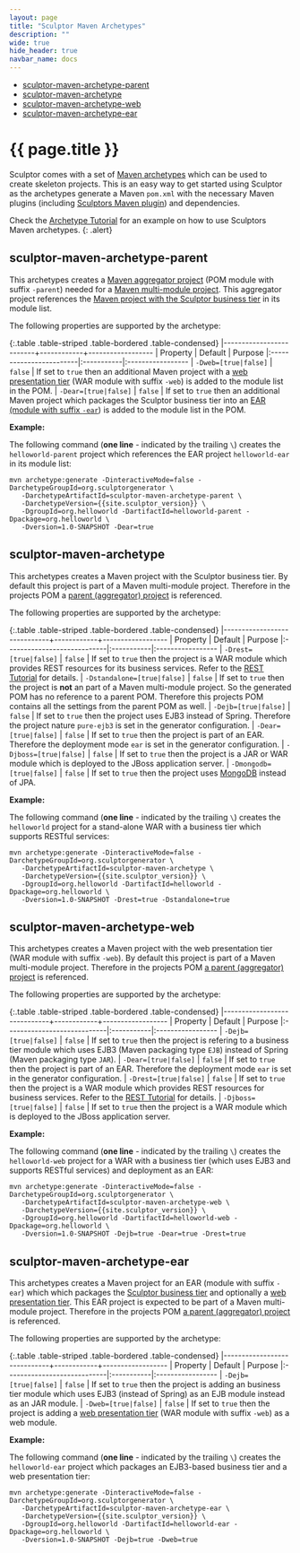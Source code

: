 ```yaml
---
layout: page
title: "Sculptor Maven Archetypes"
description: ""
wide: true
hide_header: true
navbar_name: docs
---
```

<div class="row">
  <div class="sidebar span3">
    <ul id="sidenav" class="nav nav-list affix">
      <li class="active"><a href="#sculptor-maven-archetype-parent">sculptor-maven-archetype-parent</a></li>
      <li><a href="#sculptor-maven-archetype">sculptor-maven-archetype</a></li>
      <li><a href="#sculptor-maven-archetype-web">sculptor-maven-archetype-web</a></li>
      <li><a href="#sculptor-maven-archetype-ear">sculptor-maven-archetype-ear</a></li>
    </ul>
  </div>
  <div class="span9">
    <div class="page-header">
      <h1>{{ page.title }}</h1>
    </div>
    <div markdown="1">

Sculptor comes with a set of [Maven archetypes][1] which can be used to create skeleton projects. This is an easy way to get started using Sculptor as the archetypes generate a Maven `pom.xml` with the necessary Maven plugins (including [Sculptors Maven plugin][2]) and dependencies.

Check the [Archetype Tutorial][3] for an example on how to use Sculptors Maven archetypes.
{: .alert}


## sculptor-maven-archetype-parent

This archetypes creates a [Maven aggregator project][4] (POM module with suffix `-parent`) needed for a [Maven multi-module project][5]. This aggregator project references the [Maven project with the Sculptor business tier](#sculptor-maven-archetype) in its module list.

The following properties are supported by the archetype:

{:.table .table-striped .table-bordered .table-condensed}
|-------------------------+------------+------------------
| Property                | Default    | Purpose
|:------------------------|:-----------|:-----------------
| `-Dweb=[true|false]`    | `false`    | If set to `true` then an additional Maven project with a [web presentation tier](#sculptor-maven-archetype-web) (WAR module with suffix `-web`) is added to the module list in the POM.
| `-Dear=[true|false]`    | `false`    | If set to `true` then an additional Maven project which packages the Sculptor business tier into an [EAR (module with suffix `-ear`](#sculptor-maven-archetype-ear)) is added to the module list in the POM.

**Example:**

The following command (**one line** - indicated by the trailing `\`) creates the `helloworld-parent` project which references the EAR project `helloworld-ear` in its module list:

~~~
mvn archetype:generate -DinteractiveMode=false -DarchetypeGroupId=org.sculptorgenerator \
   -DarchetypeArtifactId=sculptor-maven-archetype-parent \
   -DarchetypeVersion={{site.sculptor_version}} \
   -DgroupId=org.helloworld -DartifactId=helloworld-parent -Dpackage=org.helloworld \
   -Dversion=1.0-SNAPSHOT -Dear=true
~~~


## sculptor-maven-archetype

This archetypes creates a Maven project with the Sculptor business tier. By default this project is part of a Maven multi-module project. Therefore in the projects POM a [parent (aggregator) project](#sculptor-maven-archetype-parent) is referenced.

The following properties are supported by the archetype:

{:.table .table-striped .table-bordered .table-condensed}
|-----------------------------+------------+------------------
| Property                    | Default    | Purpose
|:----------------------------|:-----------|:-----------------
| `-Drest=[true|false]`       | `false`    | If set to `true` then the project is a WAR module which provides REST resources for its business services. Refer to the [REST Tutorial][6] for details.
| `-Dstandalone=[true|false]` | `false`    | If set to `true` then the project is **not** an part of a Maven multi-module project. So the generated POM has no reference to a parent POM. Therefore this projects POM contains all the settings from the parent POM as well.
| `-Dejb=[true|false]`        | `false`    | If set to `true` then the project uses EJB3 instead of Spring. Therefore the project nature `pure-ejb3` is set in the generator configuration.
| `-Dear=[true|false]`        | `false`    | If set to `true` then the project is part of an EAR. Therefore the deployment mode `ear` is set in the generator configuration.
| `-Djboss=[true|false]`      | `false`    | If set to `true` then the project is a JAR or WAR module which is deployed to the JBoss application server.
| `-Dmongodb=[true|false]`    | `false`    | If set to `true` then the project uses [MongoDB][7] instead of JPA.

**Example:**

The following command (**one line** - indicated by the trailing `\`) creates the `helloworld` project for a stand-alone WAR with a business tier which supports RESTful services:

~~~
mvn archetype:generate -DinteractiveMode=false -DarchetypeGroupId=org.sculptorgenerator \
   -DarchetypeArtifactId=sculptor-maven-archetype \
   -DarchetypeVersion={{site.sculptor_version}} \
   -DgroupId=org.helloworld -DartifactId=helloworld -Dpackage=org.helloworld \
   -Dversion=1.0-SNAPSHOT -Drest=true -Dstandalone=true
~~~


## sculptor-maven-archetype-web

This archetypes creates a Maven project with the web presentation tier (WAR module with suffix `-web`). By default this project is part of a Maven multi-module project. Therefore in the projects POM [a parent (aggregator) project](#sculptor-maven-archetype-parent) is referenced.

The following properties are supported by the archetype:

{:.table .table-striped .table-bordered .table-condensed}
|-----------------------------+------------+------------------
| Property                    | Default    | Purpose
|:----------------------------|:-----------|:-----------------
| `-Dejb=[true|false]`        | `false`    | If set to `true` then the project is refering to a business tier module which uses EJB3 (Maven packaging type `EJB`) instead of Spring (Maven packaging type `JAR`).
| `-Dear=[true|false]`        | `false`    | If set to `true` then the project is part of an EAR. Therefore the deployment mode `ear` is set in the generator configuration.
| `-Drest=[true|false]`       | `false`    | If set to `true` then the project is a WAR module which provides REST resources for business services. Refer to the [REST Tutorial][6] for details.
| `-Djboss=[true|false]`      | `false`    | If set to `true` then the project is a WAR module which is deployed to the JBoss application server.

**Example:**

The following command (**one line** - indicated by the trailing `\`) creates the `helloworld-web` project for a WAR with a business tier (which uses EJB3 and supports RESTful services) and deployment as an EAR:

~~~
mvn archetype:generate -DinteractiveMode=false -DarchetypeGroupId=org.sculptorgenerator \
   -DarchetypeArtifactId=sculptor-maven-archetype-web \
   -DarchetypeVersion={{site.sculptor_version}} \
   -DgroupId=org.helloworld -DartifactId=helloworld-web -Dpackage=org.helloworld \
   -Dversion=1.0-SNAPSHOT -Dejb=true -Dear=true -Drest=true
~~~


## sculptor-maven-archetype-ear

This archetypes creates a Maven project for an EAR (module with suffix `-ear`) which which packages the [Sculptor business tier](#sculptor-maven-archetype) and optionally a [web presentation tier](#sculptor-maven-archetype-web). This EAR project is expected to be part of a Maven multi-module project. Therefore in the projects POM [a parent (aggregator) project](#sculptor-maven-archetype-parent) is referenced.

The following properties are supported by the archetype:

{:.table .table-striped .table-bordered .table-condensed}
|-----------------------------+------------+------------------
| Property                    | Default    | Purpose
|:----------------------------|:-----------|:-----------------
| `-Dejb=[true|false]`        | `false`    | If set to `true` then the project is adding an business tier module which uses EJB3 (instead of Spring) as an EJB module instead as an JAR module.
| `-Dweb=[true|false]`        | `false`    | If set to `true` then the project is adding a [web presentation tier](#sculptor-maven-archetype-web) (WAR module with suffix `-web`) as a web module.

**Example:**

The following command (**one line** - indicated by the trailing `\`) creates the `helloworld-ear` project which packages an EJB3-based business tier and a web presentation tier:

~~~
mvn archetype:generate -DinteractiveMode=false -DarchetypeGroupId=org.sculptorgenerator \
   -DarchetypeArtifactId=sculptor-maven-archetype-ear \
   -DarchetypeVersion={{site.sculptor_version}} \
   -DgroupId=org.helloworld -DartifactId=helloworld-ear -Dpackage=org.helloworld \
   -Dversion=1.0-SNAPSHOT -Dejb=true -Dweb=true
~~~


   [1]: http://maven.apache.org/guides/introduction/introduction-to-archetypes.html
   [2]: maven-plugin
   [3]: archetype-tutorial
   [4]: http://maven.apache.org/pom.html#Aggregation
   [5]: http://maven.apache.org/guides/mini/guide-multiple-modules.html
   [6]: rest-tutorial
   [7]: http://www.mongodb.org/

  </div>
</div>
